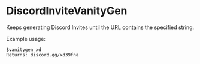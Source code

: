 # DiscordInviteVanityGen

Keeps generating Discord Invites until the URL contains the specified string.

Example usage:
```
$vanitygen xd
Returns: discord.gg/xd39fna
```
